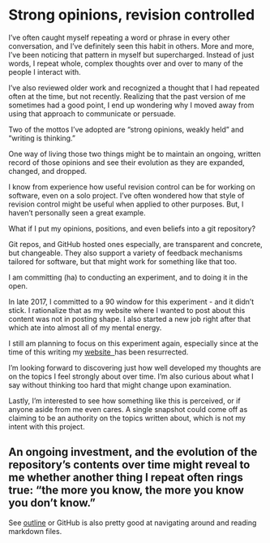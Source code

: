 # Strong opinions, revision controlled

I’ve often caught myself repeating a word or phrase in every other conversation, and I’ve definitely seen this habit in others. More and more, I’ve been noticing that pattern in myself but supercharged. Instead of just words, I repeat whole, complex thoughts over and over to many of the people I interact with.

I’ve also reviewed older work and recognized a thought that I had repeated often at the time, but not recently. Realizing that the past version of me sometimes had a good point, I end up wondering why I moved away from using that approach to communicate or persuade.

Two of the mottos I’ve adopted are “strong opinions, weakly held” and “writing is thinking.” 

One way of living those two things might be to maintain an ongoing, written record of those opinions and see their evolution as they are expanded, changed, and dropped.

I know from experience how useful revision control can be for working on software, even on a solo project. I’ve often wondered how that style of revision control might be useful when applied to other purposes. But, I haven’t personally seen a great example.

What if I put my opinions, positions, and even beliefs into a git repository?

Git repos, and GitHub hosted ones especially, are transparent and concrete, but changeable. They also support a variety of feedback mechanisms tailored for software, but that might work for something like that too.

I am committing (ha) to conducting an experiment, and to doing it in the open. 

In late 2017, I committed to a 90 window for this experiment - and it didn’t stick. I rationalize that as my website where I wanted to post about this content was not in posting shape. I also started a new job right after that which ate into almost all of my mental energy.

I still am planning to focus on this experiment again, especially since at the time of this writing my [website  ](https://craigsturgis.com)has been resurrected.

I’m looking forward to discovering just how well developed my thoughts are on the topics I feel strongly about over time. I’m also curious about what I say without thinking too hard that might change upon examination.

Lastly, I’m interested to see how something like this is perceived, or if anyone aside from me even cares. A single snapshot could come off as claiming to be an authority on the topics written about, which is not my intent with this project.

An ongoing investment, and the evolution of the repository’s contents over time might reveal to me whether another thing I repeat often rings true: “the more you know, the more you know you don’t know.”`
`
---- 

See [outline](https://github.com/craigsturgis/philosophy/blob/master/Outline.md) or GitHub is also pretty good at navigating around and reading markdown files.